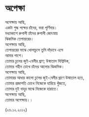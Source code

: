 # অপেক্ষা

অপেক্ষায় আছি,  
একটা শুল্ক পক্ষের চাঁদের, ভরা পূর্ণিমার।  
মধ্যাকাশে রুপালী চাঁদের রুপালী জোৎস্নায়  
ঝিকমিক তেপান্তরের।  
অপেক্ষায় আছি,  
তেপান্তরের মাঝে খোলাচুলে তুমি দাঁড়াবে এসে  
আমার পাশে।  
তোমার চুলের জুই-বেলীর ঘ্রাণ; উন্মাতাল দিগ্বিদিক,  
তোমার গহীন চোখে চাঁদের আলোর ঝিকমিক।  
অপেক্ষায় আছি,  
তোমারর আধার কালো চুলের জুই-বেলীর ঘ্রাণে উন্মাতাল হতে,  
তোমার প্রজাপতি চোখে নিজেকে হারিয়ে খুঁজতে,  
তোমার দুই বাহুর মাঝে নিজেকে হারাতে।  
অপেক্ষায় আছি,  
তোমার অপেক্ষায়।।

\(২৬.১২.২০১২\)

